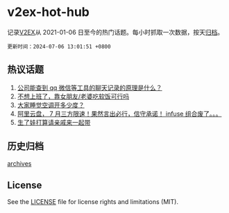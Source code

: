 # v2ex-hot-hub

 记录[V2EX](https://www.v2ex.com/)从 2021-01-06 日至今的热门话题。每小时抓取一次数据，按天[归档](archives)。

`更新时间：2024-07-06 13:01:51 +0800`

## 热议话题

1. [公司能查到 qq 微信等工具的聊天记录的原理是什么？](https://www.v2ex.com/t/1055098)
1. [不想上班了，靠女朋友/老婆吃软饭可行吗](https://www.v2ex.com/t/1055216)
1. [大家睡觉空调开多少度？](https://www.v2ex.com/t/1055242)
1. [阿里云盘， 7 月三方限速！果然言出必行，信守承诺！ infuse 组合废了。。。](https://www.v2ex.com/t/1055158)
1. [生了娃打算请亲戚来一起带](https://www.v2ex.com/t/1055169)

## 历史归档

[archives](archives)

## License

See the [LICENSE](LICENSE) file for license rights and limitations (MIT).
